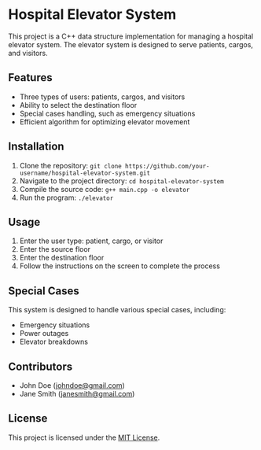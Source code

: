 # Hospital Elevator System

This project is a C++ data structure implementation for managing a hospital elevator system. The elevator system is designed to serve patients, cargos, and visitors.

## Features

- Three types of users: patients, cargos, and visitors
- Ability to select the destination floor
- Special cases handling, such as emergency situations
- Efficient algorithm for optimizing elevator movement

## Installation

1. Clone the repository: `git clone https://github.com/your-username/hospital-elevator-system.git`
2. Navigate to the project directory: `cd hospital-elevator-system`
3. Compile the source code: `g++ main.cpp -o elevator`
4. Run the program: `./elevator`

## Usage

1. Enter the user type: patient, cargo, or visitor
2. Enter the source floor
3. Enter the destination floor
4. Follow the instructions on the screen to complete the process

## Special Cases

This system is designed to handle various special cases, including:

- Emergency situations
- Power outages
- Elevator breakdowns

## Contributors

- John Doe (johndoe@gmail.com)
- Jane Smith (janesmith@gmail.com)

## License

This project is licensed under the [MIT License](https://opensource.org/licenses/MIT).
